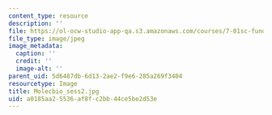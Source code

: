 ```yaml
---
content_type: resource
description: ''
file: https://ol-ocw-studio-app-qa.s3.amazonaws.com/courses/7-01sc-fundamentals-of-biology-fall-2011/a0185aa25536af8fc2bb44ce5be2d53e_Molecbio_sess2.jpg
file_type: image/jpeg
image_metadata:
  caption: ''
  credit: ''
  image-alt: ''
parent_uid: 5d6487db-6d13-2ae2-f9e6-285a269f3404
resourcetype: Image
title: Molecbio_sess2.jpg
uid: a0185aa2-5536-af8f-c2bb-44ce5be2d53e
---
```

